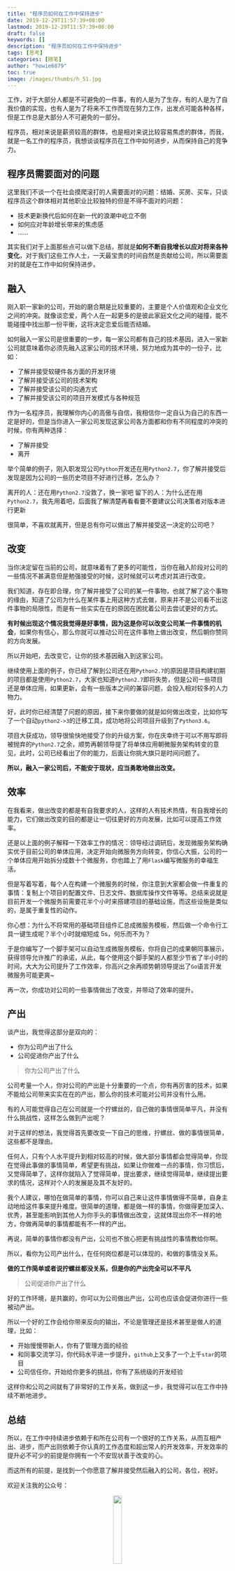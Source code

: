 ```yaml
---
title: "程序员如何在工作中保持进步"
date: 2019-12-29T11:57:39+08:00
lastmod: 2019-12-29T11:57:39+08:00
draft: false
keywords: []
description: "程序员如何在工作中保持进步"
tags: [思考]
categories: [随笔]
author: "howie6879"
toc: true
image: /images/thumbs/h_51.jpg
---
```



工作，对于大部分人都是不可避免的一件事，有的人是为了生存，有的人是为了自我价值的实现，也有人是为了将来不工作而现在努力工作，出发点可能各种各样，但是工作总是大部分人不可避免的一部分。

<!--more-->

程序员，相对来说是薪资较高的群体，也是相对来说比较容易焦虑的群体，而我，就是一名工作的程序员，我想谈谈程序员在工作中如何进步，从而保持自己的竞争力。

## 程序员需要面对的问题

这里我们不谈一个在社会摸爬滚打的人需要面对的问题：结婚、买房、买车，只谈程序员这个群体相对其他职业比较独特的但是不得不面对的问题：

- 技术更新换代后如何在新一代的浪潮中屹立不倒
- 如何应对年龄增长带来的焦虑感
- ……

其实我们对于上面那些点可以做下总结，那就是**如何不断自我增长以应对将来各种变化**，对于我们这些工作人士，一天最宝贵的时间自然是贡献给公司，所以需要面对的就是在工作中如何保持进步。

## 融入

刚入职一家新的公司，开始的磨合期是比较重要的，主要是个人价值观和企业文化之间的冲突。就像谈恋爱，两个人在一起更多的是彼此家庭文化之间的碰撞，能不能碰撞中找出那一份平衡，这将决定恋爱后能否结婚。

如何融入一家公司是很重要的一步，每一家公司都有自己的技术基因，进入一家新公司就意味着你必须先融入这家公司的技术环境，努力地成为其中的一份子，比如：

- 了解并接受软硬件各方面的开发环境
- 了解并接受该公司的技术架构
- 了解并接受该公司的沟通方式
- 了解并接受该公司的项目开发模式与各种规范

作为一名程序员，我理解你内心的高傲与自信，我相信你一定自认为自己的东西一定是好的，但是当你进入一家公司发现这家公司各方面都和你有不同程度的冲突的时候，你有两种选择：

- 了解并接受
- 离开

举个简单的例子，刚入职发现公司`Python`开发还在用`Python2.7`，你了解并接受后发现是因为公司的一些历史项目不好进行迁移，怎么办？

离开的人：还在用`Python2.7`没救了，换一家吧
留下的人：为什么还在用`Python2.7`，我先用着吧，后面我了解清楚再看看要不要建议公司决策者对版本进行更新

很简单，不喜欢就离开，但是总有你可以做出了解并接受这一决定的公司吧？

## 改变

当你决定留在当前的公司，就意味着有了更多的可能性，当你在融入阶段对公司的一些情况不甚满意但是勉强接受的时候，这时候就可以考虑对其进行改变。

我们知道，存在即合理，你了解并接受了公司的某一件事物，也就了解了这个事物的缘由，知道了公司为什么在某件事上用这种方式去做，原来并不是公司看不出这件事物的局限性，而是有一些实实在在的原因在困扰着公司去尝试更好的方式。

**有时候出现这个情况我觉得是好事情，因为这是你可以改变公司某一件事情的机会**，如果你有信心，那么你就可以推动公司在这件事物上做出改变，然后朝你赞同的方向发展。

所以开始吧，去改变它，让你的技术基因融入到这家公司。

继续使用上面的例子，你已经了解到公司还在用`Python2.7`的原因是项目构建初期的项目都是使用`Python2.7`，大家也知道`Python2.7`即将失势，但是公司一些项目还是单体应用，如果更新，会有一些版本之间的兼容问题，会投入相对较多的人力物力。

好，此时你已经清楚了问题的原因，接下来你要做的就是如何做出改变，比如你写了一个自动`python2->3`的迁移工具，成功地将公司项目升级到了`Python3.6`。

项目大获成功，领导很愉快地接受了你的升级方案，你在庆幸终于可以不用写即将被抛弃的`Python2.7`之余，顺势再朝领导提了将单体应用朝微服务架构转变的意见，此时，公司已经看出了你的能力，后面让你挑大旗只是时间问题了。

**所以，融入一家公司后，不能安于现状，应当勇敢地做出改变。**

## 效率

在我看来，做出改变的都是有自我要求的人，这样的人有技术热情，有自我增长的能力，它们做出改变的目的都是让一切往更好的方向发展，比如可以提高工作效率。

还是以上面的例子解释一下效率工作的情况：领导经过调研后，发现微服务架构确实优于目前公司的单体应用，决定开始向微服务方向转变，你信心大振，公司的一个单体应用开始拆分成数十个微服务，你也踏上了用`Flask`编写微服务的幸福生活。

但是写着写着，每个人在构建一个微服务的时候，你注意到大家都会做一件重复的事情：复制上个项目的配置文件、日志文件、数据库操作文件等等。总结来说就是目前开发一个微服务前需要花半个小时来搭建项目的基础设施，而这些设施是类似的，是属于重复性的动作。

你心想：为什么不将常用的基础项目组件汇总成微服务模板，然后做一个命令行工具一键生成呢？半个小时就缩短成 5s，何乐而不为？

于是你编写了一个脚手架可以自动生成微服务模板，你将自己的成果朝同事展示，获得领导允许推广的承诺，从此，每个使用这个脚手架的人都至少节省了半小时的时间，大大为公司提升了工作效率，你高兴之余再顺势朝领导提出了`Go`语言开发微服务可能更爽~

再一次，你成功对公司的一些事情做出了改变，并带动了效率的提升。

## 产出

谈产出，我觉得这部分是双向的：

- 你为公司产出了什么
- 公司促进你产出了什么

> 你为公司产出了什么

公司考量一个人，你对公司的产出是十分重要的一个点，你有再厉害的技术，如果不能给公司带来实实在在的产出，那么你的技术可能对公司并没有什么用。

有的人可能觉得自己在公司就是一个拧螺丝的，自己做的事情很简单平凡，并没有什么挑战性，这样怎么做到产出呢？

对于这样的想法，我觉得首先要改变一下自己的思维，拧螺丝、做的事情很简单，这些都不是理由。

任何人，只有个人水平提升到相对较高的时候，做大部分事情都会觉得简单，你现在觉得此事做的事情简单，希望更有挑战，如果让你做难一点的事情，你习惯后，又觉得简单了，这样你就陷入了觉得简单，提出要求，继续觉得简单，继续提出要求的情况，这样对个人的发展是及其不友好的。

我个人建议，哪怕在做简单的事情，你可以自己来让这件事情做得不简单，自身主动地给这件事来提升难度。很简单的道理，都是做一样的事情，你做得更加深入、优秀，甚至能影响到其他人为你手头的事情做出改变，这就体现出你不一样的地方，你做再简单的事情都能有不一样的产出。

再说，简单的事情你都没有产出，公司也不放心把更有挑战性的事情教给你啊。

所以，看你为公司产出什么，在任何岗位都是可以体现的，和做的事情没关系。

**做的工作简单或者说拧螺丝都没关系，但是你的产出完全可以不平凡**

> 公司促进你产出了什么

好的工作环境，是共赢的，你可以为公司做出产出，公司也应该会促进你进行一些被动产出。

所以一个好的工作会给你带来反向的输出，不论是管理还是技术甚至是做人的道理，比如：

- 开始慢慢带新人，你有了管理方面的经验
- 和同事交流学习，你代码水平进一步提升，`github`上又多了一个上千`star`的项目
- 公司信任你，开始给你更多的挑战，你有了系统级的开发经验

这样你和公司之间就有了非常好的工作关系，做到这一步，我觉得可以在工作中持续不断地进步。

## 总结

所以，在工作中持续进步依赖于和所在公司有一个很好的工作关系，从而互相产出、进步，而产出则依赖于你认真的工作态度和超出常人的开发效率，开发效率的提升必不可少的前提是你拥有一个不安现状善于改变的心。

而这所有的前提，是找到一个你愿意了解并接受然后融入的公司，各位，祝好。

欢迎关注我的公众号：

<div align=center><img width="20%" src="https://cdn.jsdelivr.net/gh/howie6879/oss/uPic/qrcode_for_gh_3f02ace79dfb_258.jpg" /></div>

